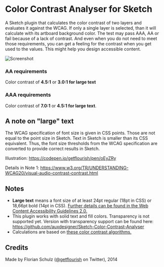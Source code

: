 # Color Contrast Analyser for Sketch

A Sketch plugin that calculates the color contrast of two layers and evaluates it against the WCAG. If only a single layer is selected, than it will calculate with its artboard background color. The test may pass AAA, AA or fail because of a lack of contrast. And even when you do not need to meet those requirements, you can get a feeling for the contrast when you get used to the values. This might help you design accessible content.

![Screenshot](https://github.com/getflourish/Sketch-Color-Contrast-Analyser/raw/master/Sketch-Color-Contrast.png)

### AA requirements
Color contrast of **4.5:1** or **3.0:1 for large text**

### AAA requirements
Color contrast of **7.0:1** or **4.5:1 for large text**.

## A note on "large" text
The WCAG specification of font size is given in CSS points. Those are not equal to the point size in Sketch. Text in Sketch is smaller than its CSS equivalent. Thus, the font size thresholds from the WCAG specification are converted to provide correct results in Sketch. 

Illustration:
https://codepen.io/getflourish/pen/oEyZRy

Details in Note 1: 
https://www.w3.org/TR/UNDERSTANDING-WCAG20/visual-audio-contrast-contrast.html

## Notes
- **Large text** means a font size of at least 24pt regular (18pt in CSS) or 18,66pt bold (14pt in CSS).  [Further details can be found in the Web Content Accessibility Guidelines 2.0.](http://www.w3.org/WAI/WCAG20/quickref/#qr-visual-audio-contrast-contrast)
- This plugin works with solid text and fill colors. Transparency is not supported yet. Version with transparency support can be found here: https://github.com/auxdesigner/Sketch-Color-Contrast-Analyser
- Calculations are based on [these color contrast algorithms.](http://gmazzocato.altervista.org/colorwheel/algo.php)

## Credits
Made by Florian Schulz ([@getflourish](https://twitter.com/getflourish) on Twitter), 2014
